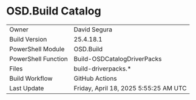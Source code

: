 ﻿# OSD.Build Catalog

| | |
|-|-|
| Owner | David Segura |
| Build Version | 25.4.18.1 |
| PowerShell Module | OSD.Build |
| PowerShell Function | Build-OSDCatalogDriverPacks |
| Files | build-driverpacks.* |
| Build Workflow | GitHub Actions |
| Last Update | Friday, April 18, 2025 5:55:25 AM UTC |
